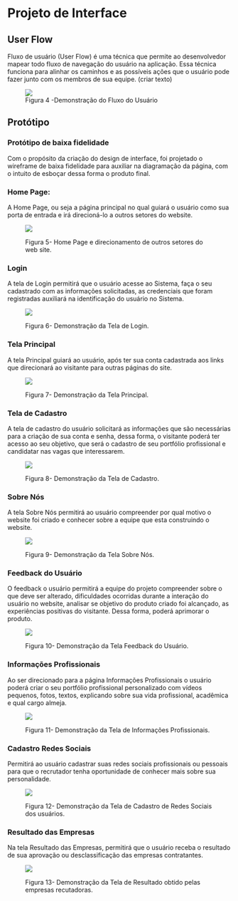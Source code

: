 
# Projeto de Interface

## User Flow

Fluxo de usuário (User Flow) é uma técnica que permite ao desenvolvedor mapear todo fluxo de navegação do usuário na aplicação. Essa técnica funciona para alinhar os caminhos e as possíveis ações que o usuário pode fazer junto com os membros de sua equipe.    (criar texto) 

<figure>
  <img src="https://github.com/ICEI-PUC-Minas-PMV-ADS/pmv-ads-2024-1-e1-proj-web-t1-pmv-ads-2024-1-e1-projtalentosnacionais/assets/134242381/91f754f0-f36a-42a1-aa25-07bbd99e0f75">
  <figcaption>Figura 4 -Demonstração do Fluxo do Usuário </figcaption>
</figure>


## Protótipo

### Protótipo de baixa fidelidade
 Com o propósito da criação do design de interface, foi projetado o wireframe de baixa fidelidade para auxiliar na diagramação da página, com  o intuito de esboçar dessa forma o produto final. 
 
 ### Home Page: 
  A Home Page, ou seja a página principal no qual guiará o usuário como sua porta de entrada e irá direcioná-lo a outros setores do website.

<figure>
  <img src="https://github.com/ICEI-PUC-Minas-PMV-ADS/pmv-ads-2024-1-e1-proj-web-t1-pmv-ads-2024-1-e1-projtalentosnacionais/assets/134242381/dd74e158-b54d-478b-8d9a-6c020fdbd380">
  <figcaption> <p>Figura 5- Home Page e direcionamento de outros setores do web site.</p> </figcaption>
</figure>

  

### Login
 A tela de Login permitirá que o usuário acesse ao Sistema, faça o seu cadastrado com as informações solicitadas, as credenciais que foram registradas auxiliará na identificação do usuário no Sistema.

<figure> 
  <img src="https://github.com/ICEI-PUC-Minas-PMV-ADS/pmv-ads-2024-1-e1-proj-web-t1-pmv-ads-2024-1-e1-projtalentosnacionais/assets/134242381/e49902a1-3ee2-4e91-9880-718f3883d031">
  <figcaption><p>Figura 6- Demonstração da Tela de Login. </p></figcaption>
</figure>


 


### Tela Principal
 A tela Principal guiará ao usuário, após ter sua conta cadastrada aos links que direcionará ao visitante para outras páginas do site. 

<figure>
  <img src="https://github.com/ICEI-PUC-Minas-PMV-ADS/pmv-ads-2024-1-e1-proj-web-t1-pmv-ads-2024-1-e1-projtalentosnacionais/assets/134242381/52d52882-bcdb-46ae-82e5-7021fb918dc7">
    <figcaption><p>Figura 7- Demonstração da Tela Principal.</p> </figcaption>
</figure>



### Tela de Cadastro

A tela de cadastro do usuário solicitará as informações que são necessárias para a criação de sua conta e senha, dessa forma, o visitante poderá ter acesso ao seu objetivo, que será o cadastro de seu portfólio profissional e candidatar nas vagas que interessarem.
 
<figure>
  <img src="https://github.com/ICEI-PUC-Minas-PMV-ADS/pmv-ads-2024-1-e1-proj-web-t1-pmv-ads-2024-1-e1-projtalentosnacionais/assets/134242381/f7d19e62-43f4-4ceb-9ea9-bf8df5b78785">
    <figcaption><p>Figura 8- Demonstração da Tela de Cadastro.</p></figcaption>
</figure>


### Sobre Nós

A tela Sobre Nós permitirá ao usuário compreender por qual motivo o website foi criado e conhecer sobre a equipe que esta construindo o website. 

<figure>
  <img src="https://github.com/ICEI-PUC-Minas-PMV-ADS/pmv-ads-2024-1-e1-proj-web-t1-pmv-ads-2024-1-e1-projtalentosnacionais/assets/134242381/4c2310a3-6741-4f16-98cb-a88b9bc10957">
    <figcaption><p>Figura 9- Demonstração da Tela Sobre Nós.</p></figcaption>
</figure>


### Feedback do Usuário
 O feedback o usuário permitirá a equipe do projeto compreender sobre o que deve ser alterado, dificuldades ocorridas durante a interação do usuário no website, analisar se objetivo do produto criado foi alcançado, as experiências positivas do visitante. 
 Dessa forma, poderá  aprimorar o produto.

<figure>
  <img src="https://github.com/ICEI-PUC-Minas-PMV-ADS/pmv-ads-2024-1-e1-proj-web-t1-pmv-ads-2024-1-e1-projtalentosnacionais/assets/134242381/acd63c34-f796-44e5-be91-d1863472c5ab">
    <figcaption><p>Figura 10- Demonstração da Tela Feedback do Usuário.</p></figcaption>
</figure>

### Informações Profissionais
 Ao ser direcionado para a página Informações Profissionais o usuário poderá criar o seu portfólio profissional personalizado com vídeos pequenos, fotos, textos, explicando sobre sua vida profissional, acadêmica e qual cargo almeja. 

<figure>
  <img src="https://github.com/ICEI-PUC-Minas-PMV-ADS/pmv-ads-2024-1-e1-proj-web-t1-pmv-ads-2024-1-e1-projtalentosnacionais/assets/134242381/ff758858-7f31-4d95-bafc-509126c17e90">
    <figcaption><p>Figura 11- Demonstração da Tela de Informações Profissionais.</p></figcaption>
</figure>


 ### Cadastro Redes Sociais 
  Permitirá ao usuário cadastrar suas redes sociais profissionais ou pessoais para que o recrutador tenha oportunidade de conhecer mais sobre sua personalidade.

  <figure>
  <img src="https://github.com/ICEI-PUC-Minas-PMV-ADS/pmv-ads-2024-1-e1-proj-web-t1-pmv-ads-2024-1-e1-projtalentosnacionais/assets/134242381/50a9b710-4f1f-4cca-a2ad-27129a140f81">
    <figcaption><p>Figura 12- Demonstração da Tela de Cadastro de Redes Sociais dos usuários.</p></figcaption>
</figure>


  ### Resultado das Empresas
 Na tela Resultado das Empresas, permitirá que o usuário receba o resultado de sua aprovação ou desclassificação das empresas contratantes.

  <figure>
  <img src="https://github.com/ICEI-PUC-Minas-PMV-ADS/pmv-ads-2024-1-e1-proj-web-t1-pmv-ads-2024-1-e1-projtalentosnacionais/assets/134242381/afbba22b-04eb-4d52-9fa9-2f9a0a15ba2e">
    <figcaption><p>Figura 13- Demonstração da Tela de Resultado obtido pelas empresas recutadoras.</p></figcaption>
</figure>










